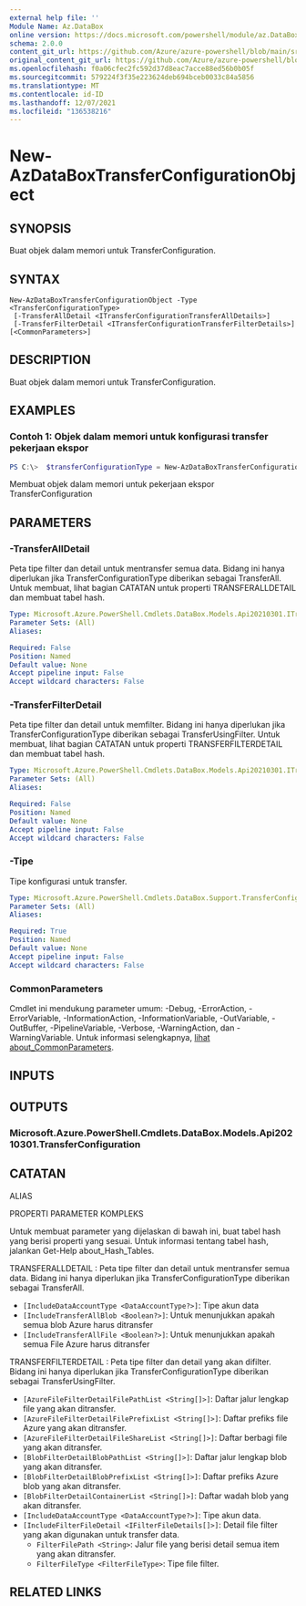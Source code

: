 ```yaml
---
external help file: ''
Module Name: Az.DataBox
online version: https://docs.microsoft.com/powershell/module/az.DataBox/new-AzDataBoxTransferConfigurationObject
schema: 2.0.0
content_git_url: https://github.com/Azure/azure-powershell/blob/main/src/DataBox/help/New-AzDataBoxTransferConfigurationObject.md
original_content_git_url: https://github.com/Azure/azure-powershell/blob/main/src/DataBox/help/New-AzDataBoxTransferConfigurationObject.md
ms.openlocfilehash: f0a06cfec2fc592d37d8eac7acce88ed56b0b05f
ms.sourcegitcommit: 579224f3f35e223624deb694bceb0033c84a5856
ms.translationtype: MT
ms.contentlocale: id-ID
ms.lasthandoff: 12/07/2021
ms.locfileid: "136538216"
---
```

# New-AzDataBoxTransferConfigurationObject

## SYNOPSIS
Buat objek dalam memori untuk TransferConfiguration.

## SYNTAX

```
New-AzDataBoxTransferConfigurationObject -Type <TransferConfigurationType>
 [-TransferAllDetail <ITransferConfigurationTransferAllDetails>]
 [-TransferFilterDetail <ITransferConfigurationTransferFilterDetails>] [<CommonParameters>]
```

## DESCRIPTION
Buat objek dalam memori untuk TransferConfiguration.

## EXAMPLES

### Contoh 1: Objek dalam memori untuk konfigurasi transfer pekerjaan ekspor 
```powershell
PS C:\>  $transferConfigurationType = New-AzDataBoxTransferConfigurationObject -Type "TransferAll" -TransferAllDetail @{"IncludeDataAccountType"="StorageAccount";"IncludeTransferAllBlob"= "True"; "IncludeTransferAllFile"="True"}
```

Membuat objek dalam memori untuk pekerjaan ekspor TransferConfiguration

## PARAMETERS

### -TransferAllDetail
Peta tipe filter dan detail untuk mentransfer semua data.
Bidang ini hanya diperlukan jika TransferConfigurationType diberikan sebagai TransferAll.
Untuk membuat, lihat bagian CATATAN untuk properti TRANSFERALLDETAIL dan membuat tabel hash.

```yaml
Type: Microsoft.Azure.PowerShell.Cmdlets.DataBox.Models.Api20210301.ITransferConfigurationTransferAllDetails
Parameter Sets: (All)
Aliases:

Required: False
Position: Named
Default value: None
Accept pipeline input: False
Accept wildcard characters: False
```

### -TransferFilterDetail
Peta tipe filter dan detail untuk memfilter.
Bidang ini hanya diperlukan jika TransferConfigurationType diberikan sebagai TransferUsingFilter.
Untuk membuat, lihat bagian CATATAN untuk properti TRANSFERFILTERDETAIL dan membuat tabel hash.

```yaml
Type: Microsoft.Azure.PowerShell.Cmdlets.DataBox.Models.Api20210301.ITransferConfigurationTransferFilterDetails
Parameter Sets: (All)
Aliases:

Required: False
Position: Named
Default value: None
Accept pipeline input: False
Accept wildcard characters: False
```

### -Tipe
Tipe konfigurasi untuk transfer.

```yaml
Type: Microsoft.Azure.PowerShell.Cmdlets.DataBox.Support.TransferConfigurationType
Parameter Sets: (All)
Aliases:

Required: True
Position: Named
Default value: None
Accept pipeline input: False
Accept wildcard characters: False
```

### CommonParameters
Cmdlet ini mendukung parameter umum: -Debug, -ErrorAction, -ErrorVariable, -InformationAction, -InformationVariable, -OutVariable, -OutBuffer, -PipelineVariable, -Verbose, -WarningAction, dan -WarningVariable. Untuk informasi selengkapnya, [lihat about_CommonParameters](http://go.microsoft.com/fwlink/?LinkID=113216).

## INPUTS

## OUTPUTS

### Microsoft.Azure.PowerShell.Cmdlets.DataBox.Models.Api20210301.TransferConfiguration

## CATATAN

ALIAS

PROPERTI PARAMETER KOMPLEKS

Untuk membuat parameter yang dijelaskan di bawah ini, buat tabel hash yang berisi properti yang sesuai. Untuk informasi tentang tabel hash, jalankan Get-Help about_Hash_Tables.


TRANSFERALLDETAIL <ITransferConfigurationTransferAllDetails> : Peta tipe filter dan detail untuk mentransfer semua data. Bidang ini hanya diperlukan jika TransferConfigurationType diberikan sebagai TransferAll.
  - `[IncludeDataAccountType <DataAccountType?>]`: Tipe akun data
  - `[IncludeTransferAllBlob <Boolean?>]`: Untuk menunjukkan apakah semua blob Azure harus ditransfer
  - `[IncludeTransferAllFile <Boolean?>]`: Untuk menunjukkan apakah semua File Azure harus ditransfer

TRANSFERFILTERDETAIL <ITransferConfigurationTransferFilterDetails> : Peta tipe filter dan detail yang akan difilter. Bidang ini hanya diperlukan jika TransferConfigurationType diberikan sebagai TransferUsingFilter.
  - `[AzureFileFilterDetailFilePathList <String[]>]`: Daftar jalur lengkap file yang akan ditransfer.
  - `[AzureFileFilterDetailFilePrefixList <String[]>]`: Daftar prefiks file Azure yang akan ditransfer.
  - `[AzureFileFilterDetailFileShareList <String[]>]`: Daftar berbagi file yang akan ditransfer.
  - `[BlobFilterDetailBlobPathList <String[]>]`: Daftar jalur lengkap blob yang akan ditransfer.
  - `[BlobFilterDetailBlobPrefixList <String[]>]`: Daftar prefiks Azure blob yang akan ditransfer.
  - `[BlobFilterDetailContainerList <String[]>]`: Daftar wadah blob yang akan ditransfer.
  - `[IncludeDataAccountType <DataAccountType?>]`: Tipe akun data.
  - `[IncludeFilterFileDetail <IFilterFileDetails[]>]`: Detail file filter yang akan digunakan untuk transfer data.
    - `FilterFilePath <String>`: Jalur file yang berisi detail semua item yang akan ditransfer.
    - `FilterFileType <FilterFileType>`: Tipe file filter.

## RELATED LINKS

